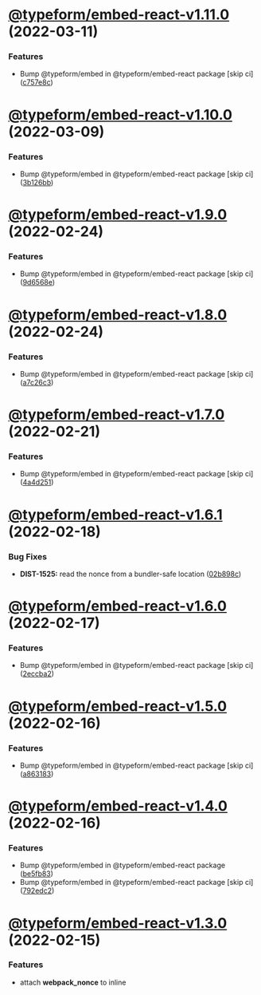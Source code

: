 # [@typeform/embed-react-v1.11.0](https://github.com/Typeform/embed/compare/@typeform/embed-react-v1.10.0...@typeform/embed-react-v1.11.0) (2022-03-11)


### Features

* Bump @typeform/embed in @typeform/embed-react package [skip ci] ([c757e8c](https://github.com/Typeform/embed/commit/c757e8c8996f2a3568bcc9a444dd342921b9ac51))

# [@typeform/embed-react-v1.10.0](https://github.com/Typeform/embed/compare/@typeform/embed-react-v1.9.0...@typeform/embed-react-v1.10.0) (2022-03-09)


### Features

* Bump @typeform/embed in @typeform/embed-react package [skip ci] ([3b126bb](https://github.com/Typeform/embed/commit/3b126bbeb0e1e9652dd0a6b9bf4195828a2c0ba7))

# [@typeform/embed-react-v1.9.0](https://github.com/Typeform/embed/compare/@typeform/embed-react-v1.8.0...@typeform/embed-react-v1.9.0) (2022-02-24)


### Features

* Bump @typeform/embed in @typeform/embed-react package [skip ci] ([9d6568e](https://github.com/Typeform/embed/commit/9d6568ea2bc6dff79d2c23926eb70289beb59a62))

# [@typeform/embed-react-v1.8.0](https://github.com/Typeform/embed/compare/@typeform/embed-react-v1.7.0...@typeform/embed-react-v1.8.0) (2022-02-24)


### Features

* Bump @typeform/embed in @typeform/embed-react package [skip ci] ([a7c26c3](https://github.com/Typeform/embed/commit/a7c26c3653c2bbd532c53fb9411d8fd6aab478ae))

# [@typeform/embed-react-v1.7.0](https://github.com/Typeform/embed/compare/@typeform/embed-react-v1.6.1...@typeform/embed-react-v1.7.0) (2022-02-21)


### Features

* Bump @typeform/embed in @typeform/embed-react package [skip ci] ([4a4d251](https://github.com/Typeform/embed/commit/4a4d2514b3f4e0713916d4a34ca9ed5bdca47234))

# [@typeform/embed-react-v1.6.1](https://github.com/Typeform/embed/compare/@typeform/embed-react-v1.6.0...@typeform/embed-react-v1.6.1) (2022-02-18)


### Bug Fixes

* **DIST-1525:** read the nonce from a bundler-safe location ([02b898c](https://github.com/Typeform/embed/commit/02b898c4ac0d0f3d7b514962e65b2a65210f3500))

# [@typeform/embed-react-v1.6.0](https://github.com/Typeform/embed/compare/@typeform/embed-react-v1.5.0...@typeform/embed-react-v1.6.0) (2022-02-17)


### Features

* Bump @typeform/embed in @typeform/embed-react package [skip ci] ([2eccba2](https://github.com/Typeform/embed/commit/2eccba2b55f2ef3e76116ccab521bede3e9ded91))

# [@typeform/embed-react-v1.5.0](https://github.com/Typeform/embed/compare/@typeform/embed-react-v1.4.0...@typeform/embed-react-v1.5.0) (2022-02-16)


### Features

* Bump @typeform/embed in @typeform/embed-react package [skip ci] ([a863183](https://github.com/Typeform/embed/commit/a8631831a825d6da5930694f52e403691a1bcaaf))

# [@typeform/embed-react-v1.4.0](https://github.com/Typeform/embed/compare/@typeform/embed-react-v1.3.0...@typeform/embed-react-v1.4.0) (2022-02-16)


### Features

* Bump @typeform/embed in @typeform/embed-react package ([be5fb83](https://github.com/Typeform/embed/commit/be5fb8374873e7961b7af98f23c33dd23dee9fa3))
* Bump @typeform/embed in @typeform/embed-react package [skip ci] ([792edc2](https://github.com/Typeform/embed/commit/792edc28010b611f6b6ed4b6c22e8722b773f62d))

# [@typeform/embed-react-v1.3.0](https://github.com/Typeform/embed/compare/@typeform/embed-react-v1.2.6...@typeform/embed-react-v1.3.0) (2022-02-15)


### Features

* attach __webpack_nonce__ to inline <style> if set ([b63f37b](https://github.com/Typeform/embed/commit/b63f37b83f2cf7ea308777e5f5fab74520a2d866))

# [@typeform/embed-react-v1.2.6](https://github.com/Typeform/embed/compare/@typeform/embed-react-v1.2.5...@typeform/embed-react-v1.2.6) (2022-02-07)


### Bug Fixes

* **DIST-1443:** Custom release script ([cbb3cbe](https://github.com/Typeform/embed/commit/cbb3cbe0d36f9e2156420e093325e0e4037c6aef))

# [@typeform/embed-react-v1.2.5](https://github.com/Typeform/embed/compare/@typeform/embed-react-v1.2.4...@typeform/embed-react-v1.2.5) (2022-02-07)


### Bug Fixes

* **DIST-1443:** Custom release script ([8eea136](https://github.com/Typeform/embed/commit/8eea136d1e34ec0b97f454c651ae721bf4eede1e))

# [@typeform/embed-react-v1.2.4](https://github.com/Typeform/embed/compare/@typeform/embed-react-v1.2.3...@typeform/embed-react-v1.2.4) (2021-12-13)


### Bug Fixes

* **TYP-6098:** Update embed dependency ([ec091ad](https://github.com/Typeform/embed/commit/ec091ad32e6f3656c32c5e5d2a379ef012b0afc2))

# [@typeform/embed-react-v1.2.3](https://github.com/Typeform/embed/compare/@typeform/embed-react-v1.2.2...@typeform/embed-react-v1.2.3) (2021-12-10)


### Bug Fixes

* **DIST-1150:** Update embed dependency ([1b4dccc](https://github.com/Typeform/embed/commit/1b4dccca8d3db2faf040ce3fe7a7a2441410f240))

# [@typeform/embed-react-v1.2.2](https://github.com/Typeform/embed/compare/@typeform/embed-react-v1.2.1...@typeform/embed-react-v1.2.2) (2021-12-08)


### Bug Fixes

* Update license metadata ([#430](https://github.com/Typeform/embed/issues/430)) ([c5ebbfa](https://github.com/Typeform/embed/commit/c5ebbfad26a55efdb6911c0f9269529fd008dbb1))

# [@typeform/embed-react-v1.2.1](https://github.com/Typeform/embed/compare/@typeform/embed-react-v1.2.0...@typeform/embed-react-v1.2.1) (2021-11-29)


### Bug Fixes

* **TYP-6029:** Update embed dependency ([138dde5](https://github.com/Typeform/embed/commit/138dde5ef1d473b8567c114af37907801460a3be))

# [@typeform/embed-react-v1.2.0](https://github.com/Typeform/embed/compare/@typeform/embed-react-v1.1.5...@typeform/embed-react-v1.2.0) (2021-11-29)


### Features

* **TYP-6029:** Change CSS classnames prefixes ([#423](https://github.com/Typeform/embed/issues/423)) ([ee652e4](https://github.com/Typeform/embed/commit/ee652e474d72586be72f72e7fc9ea316fd146fc7))

# [@typeform/embed-react-v1.1.5](https://github.com/Typeform/embed/compare/@typeform/embed-react-v1.1.4...@typeform/embed-react-v1.1.5) (2021-11-25)


### Bug Fixes

* **DIST-1425:** Update embed dependencies ([97d4876](https://github.com/Typeform/embed/commit/97d4876ea58dc3fefc3399e027b36c077da19809))

# [@typeform/embed-react-v1.1.4](https://github.com/Typeform/embed/compare/@typeform/embed-react-v1.1.3...@typeform/embed-react-v1.1.4) (2021-11-25)


### Bug Fixes

* Update embed dependency ([7384691](https://github.com/Typeform/embed/commit/7384691aa8e5efeb0ee02ce0f4b01df3b150ac1f))

# [@typeform/embed-react-v1.1.3](https://github.com/Typeform/embed/compare/@typeform/embed-react-v1.1.2...@typeform/embed-react-v1.1.3) (2021-10-19)


### Bug Fixes

* **DIST-1337:** Use React.memo to prevent unwanted re-renders ([#408](https://github.com/Typeform/embed/issues/408)) ([f6c37d2](https://github.com/Typeform/embed/commit/f6c37d25a1f774b01b3870263bfca1167b271004))

# [@typeform/embed-react-v1.1.2](https://github.com/Typeform/embed/compare/@typeform/embed-react-v1.1.1...@typeform/embed-react-v1.1.2) (2021-09-20)


### Bug Fixes

* **DIST-1269:** Pass props to button component ([#383](https://github.com/Typeform/embed/issues/383)) ([9d87f78](https://github.com/Typeform/embed/commit/9d87f78180b5c4e282ea97d98667879b1dcab991))

# [@typeform/embed-react-v1.1.1](https://github.com/Typeform/embed/compare/@typeform/embed-react-v1.1.0...@typeform/embed-react-v1.1.1) (2021-09-01)


### Bug Fixes

* **DIST-1237:** Add information about the repository ([#377](https://github.com/Typeform/embed/issues/377)) ([a02cbbb](https://github.com/Typeform/embed/commit/a02cbbb8d85c89a8caba9bd3868f5e66e9dfcdc1))

# [@typeform/embed-react-v1.1.0](https://github.com/Typeform/embed/compare/@typeform/embed-react-v1.0.7...@typeform/embed-react-v1.1.0) (2021-08-31)


### Features

* **DIST-1234:** Customizable html for PopupButton ([#373](https://github.com/Typeform/embed/issues/373)) ([7057fd5](https://github.com/Typeform/embed/commit/7057fd5248ec922e97cd793a534e77a04cbbf836))

# [@typeform/embed-react-v1.0.7](https://github.com/Typeform/embed/compare/@typeform/embed-react-v1.0.6...@typeform/embed-react-v1.0.7) (2021-07-05)


### Bug Fixes

* **DIST-1066:** Github deploy ([#283](https://github.com/Typeform/embed/issues/283)) ([1f1c223](https://github.com/Typeform/embed/commit/1f1c2239b33da7e318578578dbaef40639a5f29c))

# [@typeform/embed-react-v1.0.6](https://github.com/Typeform/embed/compare/@typeform/embed-react-v1.0.5...@typeform/embed-react-v1.0.6) (2021-07-02)


### Bug Fixes

* **DIST-1066:** Update contributing part of README ([5b2b03e](https://github.com/Typeform/embed/commit/5b2b03ee7fa90f8412f9884d039c470f7c4d9bff))

# [@typeform/embed-react-v1.0.5](https://github.com/Typeform/embed/compare/@typeform/embed-react-v1.0.4...@typeform/embed-react-v1.0.5) (2021-06-16)

### Bug Fixes

- **DIST-779:** Update dependencies ([#266](https://github.com/Typeform/embed/issues/266)) ([247c019](https://github.com/Typeform/embed/commit/247c0192e87fbe42fd97df64639a789bc17f2a8d))

# [@typeform/embed-react-v1.0.4](https://github.com/Typeform/embed/compare/@typeform/embed-react-v1.0.3...@typeform/embed-react-v1.0.4) (2021-06-16)

### Bug Fixes

- **DIST-779:** Update embed-react post-release script ([8dd9c12](https://github.com/Typeform/embed/commit/8dd9c124a19b5049a72fd931f21bebd8fbea84b2))

# [@typeform/embed-react-v1.0.3](https://github.com/Typeform/embed/compare/@typeform/embed-react-v1.0.2...@typeform/embed-react-v1.0.3) (2021-06-16)

### Bug Fixes

- **DIST-779:** Do not release embed-react to github ([d45f5ca](https://github.com/Typeform/embed/commit/d45f5ca9b1be78a7b9c2c1cc839fa983526878d9))

# [@typeform/embed-react-v1.0.2](https://github.com/Typeform/embed/compare/@typeform/embed-react-v1.0.1...@typeform/embed-react-v1.0.2) (2021-06-16)

### Bug Fixes

- **DIST-779:** Release embed-react also to github ([68fa6a1](https://github.com/Typeform/embed/commit/68fa6a1c335637d52806b78fd8ecd11ade9f6266))

# [@typeform/embed-react-v1.0.1](https://github.com/Typeform/embed/compare/@typeform/embed-react-v1.0.0...@typeform/embed-react-v1.0.1) (2021-06-16)

### Bug Fixes

- **DIST-779:** Update embed-react release script ([f879a4b](https://github.com/Typeform/embed/commit/f879a4b41971a0a882efff6483bfe8119511258e))

# @typeform/embed-react-v1.0.0 (2021-06-16)

### Features

- **DIST-779:** React lib ([#242](https://github.com/Typeform/embed/issues/242)) ([976eaa9](https://github.com/Typeform/embed/commit/976eaa9d693dac9e6c2b1171d89024b49a62f78f))
